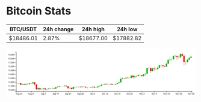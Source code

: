 # Bitcoin Stats

BTC/USDT|24h change|24h high|24h low|
|---|---|---|---|
|$18486.01|2.87%|$18677.00|$17882.82|

<img src="./chart.svg">
